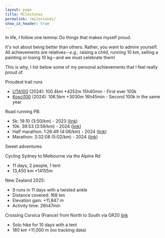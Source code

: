 ```yaml
---
layout: page
title: Milestones
permalink: /milestones/
show_in_header: true
---
```


In life, I follow one lemma: Do things that makes myself proud.

It's not about being better than others. Rather, you want to admire yourself.
All achievements are relatives--_e.g.,_ raising a child, running 10 km, selling a painting or losing 10 kg--and we must celebrate them! 

This is why, I list below some of my personal achievements that I feel really proud of.

Proudest trail runs
  - [UTA100](https://live.utmb.world/uta/2024/runners/1549) (2024): 100.4km +4252m 15h40min - First ever 100k
  - [Kosci100](https://www.multisportaustralia.com.au/races/ultra-trail-kosciuszko-2024/events/3/results/individuals/1386) (2024): 106.5km +3030m 16h45min - Second 100k in the same year

Road running PB:
  - 5k: 19:10 (3:50/km) - 2023 ([link](https://www.strava.com/activities/8742796919/overview))
  - 10k: 39:53 (3:59/km) - 2024 ([link](https://www.strava.com/activities/9109216869/overview))
  - Half marathon: 1:26:49 (4:06/km) - 2024 ([link](https://www.multisportaustralia.com.au/races/runaway-sydney-half-marathon-2023/events/1/results/individuals/20866/))
  - Marathon: 3:32:08 (5:02/km) - 2024 ([link](https://www.multisportaustralia.com.au/races/sydney-marathon-2024/events/1/results/individuals/13191))

Sweet adventures

Cycling Sydney to Melbourne via the Alpine Rd
  - 11 days, 2 people, 1 tent
  - 13,450 km +14155m 

New Zealand 2025:
  - 9 runs in 11 days with a twisted ankle
  - Distance covered: 168 km
  - Elevation gain: +11,847 m
  - Activity time: 26h47min

Crossing Corsica (France) from North to South via GR20 [link](/corsica/)
  - Solo hike for 10 days with a tent
  - 180 km +11,000 m (no tracking data)
